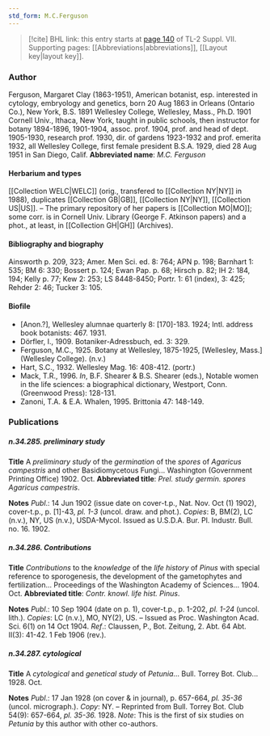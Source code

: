 ```yaml
---
std_form: M.C.Ferguson
---
```


> [!cite] BHL link: this entry starts at [page 140](https://www.biodiversitylibrary.org/page/33259644) of TL-2 Suppl. VII.
> Supporting pages: [[Abbreviations|abbreviations]], [[Layout key|layout key]].

### Author

Ferguson, Margaret Clay (1863-1951), American botanist, esp. interested in cytology, embryology and genetics, born 20 Aug 1863 in Orleans (Ontario Co.), New York, B.S. 1891 Wellesley College, Wellesley, Mass., Ph.D. 1901 Cornell Univ., Ithaca, New York, taught in public schools, then instructor for botany 1894-1896, 1901-1904, assoc. prof. 1904, prof. and head of dept. 1905-1930, research prof. 1930, dir. of gardens 1923-1932 and prof. emerita 1932, all Wellesley College, first female president B.S.A. 1929, died 28 Aug 1951 in San Diego, Calif. 
**Abbreviated name**: *M.C. Ferguson*

#### Herbarium and types

[[Collection WELC|WELC]] (orig., transfered to [[Collection NY|NY]] in 1988), duplicates [[Collection GB|GB]], [[Collection NY|NY]], [[Collection US|US]]. – The primary repository of her papers is [[Collection MO|MO]]; some corr. is in Cornell Univ. Library (George F. Atkinson papers) and a phot., at least, in [[Collection GH|GH]] (Archives).

#### Bibliography and biography

Ainsworth p. 209, 323; Amer. Men Sci. ed. 8: 764; APN p. 198; Barnhart 1: 535; BM 6: 330; Bossert p. 124; Ewan Pap. p. 68; Hirsch p. 82; IH 2: 184, 194; Kelly p. 77; Kew 2: 253; LS 8448-8450; Portr. 1: 61 (index), 3: 425; Rehder 2: 46; Tucker 3: 105.

#### Biofile

- \[Anon.?\], Wellesley alumnae quarterly 8: \[170\]-183. 1924; Intl. address book botanists: 467. 1931.
- Dörfler, I., 1909. Botaniker-Adressbuch, ed. 3: 329.
- Ferguson, M.C., 1925. Botany at Wellesley, 1875-1925, \[Wellesley, Mass.\] (Wellesley College). (n.v.)
- Hart, S.C., 1932. Wellesley Mag. 16: 408-412. (portr.)
- Mack, T.R., 1996. *In*, B.F. Shearer & B.S. Shearer (eds.), Notable women in the life sciences: a biographical dictionary, Westport, Conn. (Greenwood Press): 128-131.
- Zanoni, T.A. & E.A. Whalen, 1995. Brittonia 47: 148-149.

### Publications

##### n.34.285. preliminary study

**Title**
A *preliminary study* of the *germination* of the *spores* of *Agaricus campestris* and other Basidiomycetous Fungi... Washington (Government Printing Office) 1902. Oct.
**Abbreviated title**: *Prel. study germin. spores Agaricus campestris*.

**Notes**
*Publ*.: 14 Jun 1902 (issue date on cover-t.p., Nat. Nov. Oct (1) 1902), cover-t.p., p. \[1\]-43, *pl. 1-3* (uncol. draw. and phot.). *Copies*: B, BM(2), LC (n.v.), NY, US (n.v.), USDA-Mycol. Issued as U.S.D.A. Bur. Pl. Industr. Bull. no. 16. 1902.

##### n.34.286. Contributions

**Title**
*Contributions* to the *knowledge* of the *life history* of *Pinus* with special reference to sporogenesis, the development of the gametophytes and fertilization... Proceedings of the Washington Academy of Sciences... 1904. Oct.
**Abbreviated title**: *Contr. knowl. life hist. Pinus*.

**Notes**
*Publ*.: 10 Sep 1904 (date on p. 1), cover-t.p., p. 1-202, *pl. 1-24* (uncol. lith.). *Copies*: LC (n.v.), MO, NY(2), US. – Issued as Proc. Washington Acad. Sci. 6(1) on 14 Oct 1904.
*Ref*.: Claussen, P., Bot. Zeitung, 2. Abt. 64 Abt. II(3): 41-42. 1 Feb 1906 (rev.).

##### n.34.287. cytological

**Title**
A *cytological* and *genetical study* of *Petunia*... Bull. Torrey Bot. Club... 1928. Oct.

**Notes**
*Publ*.: 17 Jan 1928 (on cover & in journal), p. 657-664, *pl. 35-36* (uncol. micrograph.).
*Copy*: NY. – Reprinted from Bull. Torrey Bot. Club 54(9): 657-664, *pl. 35-36.* 1928.
*Note*: This is the first of six studies on *Petunia* by this author with other co-authors.

